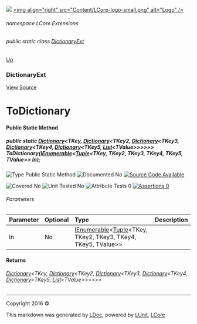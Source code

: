 ![](Content/LCore-banner-small.png "")
[&lt;img align=&quot;right&quot; src=&quot;Content/LCore-logo-small.png&quot; alt=&quot;Logo&quot; /&gt;](../README.md)

###### namespace LCore.Extensions

###### public static class [DictionaryExt](docs/DictionaryExt.md)
[Up](docs/DictionaryExt.md)

### DictionaryExt
[View Source](Extensions/Reference%20Types/DictionaryExt.cs)

# ToDictionary

#### Public Static Method

##### public static <a href="https://msdn.microsoft.com/en-us/library/xfhwa508.aspx" alt="" target="_blank">Dictionary</a>&lt;TKey, <a href="https://msdn.microsoft.com/en-us/library/xfhwa508.aspx" alt="" target="_blank">Dictionary</a>&lt;TKey2, <a href="https://msdn.microsoft.com/en-us/library/xfhwa508.aspx" alt="" target="_blank">Dictionary</a>&lt;TKey3, <a href="https://msdn.microsoft.com/en-us/library/xfhwa508.aspx" alt="" target="_blank">Dictionary</a>&lt;TKey4, <a href="https://msdn.microsoft.com/en-us/library/xfhwa508.aspx" alt="" target="_blank">Dictionary</a>&lt;TKey5, <a href="https://msdn.microsoft.com/en-us/library/6sh2ey19.aspx" alt="" target="_blank">List</a>&lt;TValue&gt;&gt;&gt;&gt;&gt;&gt; ToDictionary(<a href="https://msdn.microsoft.com/en-us/library/78dfe2yb.aspx" alt="" target="_blank">IEnumerable</a>&lt;<a href="https://msdn.microsoft.com/en-us/library/dd386877.aspx" alt="" target="_blank">Tuple</a>&lt;TKey, TKey2, TKey3, TKey4, TKey5, TValue&gt;&gt; In);

![Type Public Static Method](http://b.repl.ca/v1/Type-Public%20Static%20Method-blue.png "")     ![Documented No](http://b.repl.ca/v1/Documented-No-red.png "") [![Source Code Available](http://b.repl.ca/v1/Source%20Code-Available-brightgreen.png "")](Extensions/Reference%20Types/DictionaryExt.cs#L656)

![Covered No](http://b.repl.ca/v1/Covered-No-red.png "") ![Unit Tested No](http://b.repl.ca/v1/Unit%20Tested-No-lightgrey.png "") ![Attribute Tests 0](http://b.repl.ca/v1/Attribute%20Tests-0-lightgrey.png "") [![Assertions 0](http://b.repl.ca/v1/Assertions-0-lightgrey.png "")](Extensions/Reference%20Types/DictionaryExt.cs)

###### Parameters

Parameter | Optional | Type | Description
:---  | :---  | :---  | :--- 
In | No | <a href="https://msdn.microsoft.com/en-us/library/78dfe2yb.aspx" alt="" target="_blank">IEnumerable</a>&lt;<a href="https://msdn.microsoft.com/en-us/library/dd386877.aspx" alt="" target="_blank">Tuple</a>&lt;TKey, TKey2, TKey3, TKey4, TKey5, TValue&gt;&gt; | 


#### Returns

###### <a href="https://msdn.microsoft.com/en-us/library/xfhwa508.aspx" alt="" target="_blank">Dictionary</a>&lt;TKey, <a href="https://msdn.microsoft.com/en-us/library/xfhwa508.aspx" alt="" target="_blank">Dictionary</a>&lt;TKey2, <a href="https://msdn.microsoft.com/en-us/library/xfhwa508.aspx" alt="" target="_blank">Dictionary</a>&lt;TKey3, <a href="https://msdn.microsoft.com/en-us/library/xfhwa508.aspx" alt="" target="_blank">Dictionary</a>&lt;TKey4, <a href="https://msdn.microsoft.com/en-us/library/xfhwa508.aspx" alt="" target="_blank">Dictionary</a>&lt;TKey5, <a href="https://msdn.microsoft.com/en-us/library/6sh2ey19.aspx" alt="" target="_blank">List</a>&lt;TValue&gt;&gt;&gt;&gt;&gt;&gt;



---

Copyright 2016 &copy; [](../README.md) [](../TableOfContents.md)

This markdown was generated by [LDoc](https://github.com/CodeSingularity/LDoc), powered by [LUnit](https://github.com/CodeSingularity/LUnit), [LCore](https://github.com/CodeSingularity/LCore)
